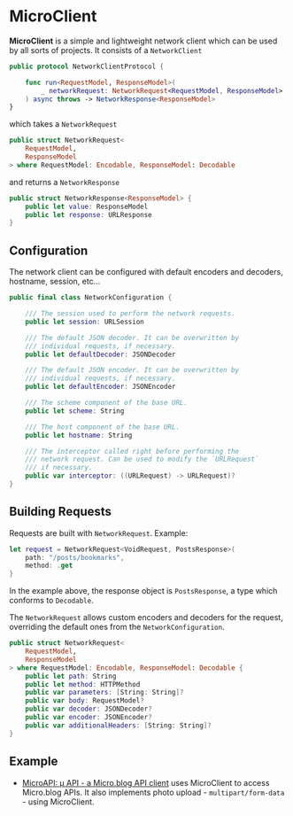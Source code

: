 # MicroClient
**MicroClient** is a simple and lightweight  network client which can be used by all sorts of projects. It consists of a `NetworkClient`

```swift
public protocol NetworkClientProtocol {

    func run<RequestModel, ResponseModel>(
        _ networkRequest: NetworkRequest<RequestModel, ResponseModel>
    ) async throws -> NetworkResponse<ResponseModel>
}
```

which takes a `NetworkRequest`

```swift
public struct NetworkRequest<
    RequestModel,
    ResponseModel
> where RequestModel: Encodable, ResponseModel: Decodable
```

and returns a `NetworkResponse`

```swift
public struct NetworkResponse<ResponseModel> {
    public let value: ResponseModel
    public let response: URLResponse
}
```

## Configuration
The network client can be configured with default encoders and decoders, hostname, session, etc...

```swift
public final class NetworkConfiguration {

    /// The session used to perform the network requests.
    public let session: URLSession

    /// The default JSON decoder. It can be overwritten by
    /// individual requests, if necessary.
    public let defaultDecoder: JSONDecoder

    /// The default JSON encoder. It can be overwritten by
    /// individual requests, if necessary.
    public let defaultEncoder: JSONEncoder

    /// The scheme component of the base URL.
    public let scheme: String

    /// The host component of the base URL.
    public let hostname: String

    /// The interceptor called right before performing the
    /// network request. Can be used to modify the `URLRequest`
    /// if necessary.
    public var interceptor: ((URLRequest) -> URLRequest)?
}
```

## Building Requests
Requests are built with `NetworkRequest`. Example:

```swift
let request = NetworkRequest<VoidRequest, PostsResponse>(
    path: "/posts/bookmarks",
    method: .get
}
```

In the example above, the response object is `PostsResponse`, a type which conforms to `Decodable`.

The `NetworkRequest` allows custom encoders and decoders for the request, overriding the default ones from the `NetworkConfiguration`.

```swift
public struct NetworkRequest<
    RequestModel,
    ResponseModel
> where RequestModel: Encodable, ResponseModel: Decodable {
    public let path: String
    public let method: HTTPMethod
    public var parameters: [String: String]?
    public var body: RequestModel?
    public var decoder: JSONDecoder?
    public var encoder: JSONEncoder?
    public var additionalHeaders: [String: String]?
}
```

## Example
* [MicroAPI: µ API - a Micro.blog API client](https://github.com/otaviocc/MicroAPI) uses MicroClient to access Micro.blog APIs. It also implements photo upload - `multipart/form-data` - using MicroClient.

